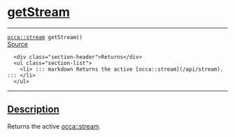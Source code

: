 
<h1 id="get-stream">
 <a href="#/api/device/getStream" class="anchor">
   <span>getStream</span>
  </a>
</h1>

<div class="signature">

<hr>

  <div class="definition-container">
    <div class="definition">
      <code><a href="#/api/stream">occa::stream</a> getStream()</code>
      <div class="flex-spacing"></div>
      <a href="https://github.com/libocca/occa/blob/6aadf694/include/occa/core/device.hpp#L388" target="_blank">Source</a>
    </div>
    <div class="description">

      <div class="section-header">Returns</div>
      <ul class="section-list">
        <li> ::: markdown Returns the active [occa::stream](/api/stream). ::: </li>
      </ul>
</div>
  </div>

  <hr>
</div>


<h2 id="description">
 <a href="#/api/device/getStream?id=description" class="anchor">
   <span>Description</span>
  </a>
</h2>

Returns the active [occa::stream](/api/stream).

